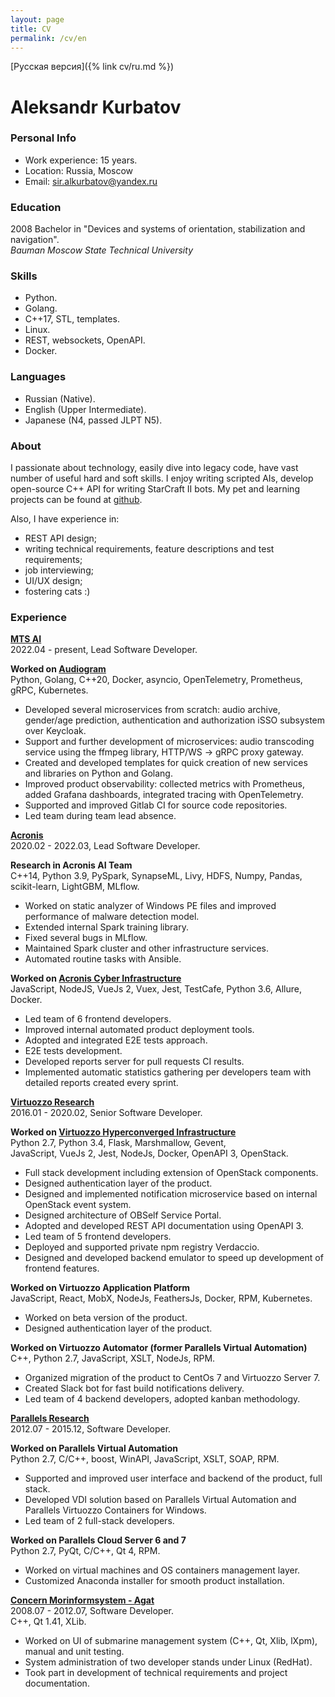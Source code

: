 ```yaml
---
layout: page
title: CV
permalink: /cv/en
---
```

[Русская версия]({% link cv/ru.md %})

# Aleksandr Kurbatov

### Personal Info
* Work experience: 15 years.
* Location: Russia, Moscow
* Email: [sir.alkurbatov@yandex.ru](mailto:sir.alkurbatov@yandex.ru)


### Education
2008 Bachelor in "Devices and systems of orientation, stabilization and navigation".  
*Bauman Moscow State Technical University*


### Skills
* Python.
* Golang.
* C++17, STL, templates.
* Linux.
* REST, websockets, OpenAPI.
* Docker.


### Languages
* Russian (Native).
* English (Upper Intermediate).
* Japanese (N4, passed JLPT N5).


### About
I passionate about technology, easily dive into legacy code, have vast number of useful hard and soft skills.
I enjoy writing scripted AIs, develop open-source C++ API for writing StarCraft II bots.
My pet and learning projects can be found at [github](https://github.com/alkurbatov).

Also, I have experience in:  

* REST API design;
* writing technical requirements, feature descriptions and test requirements;
* job interviewing;
* UI/UX design;
* fostering cats :)


### Experience
**[MTS AI](https://mts.ai)**  
2022.04 - present, Lead Software Developer.  

**Worked on [Audiogram](https://mts.ai/ru/product/audiogram/)**  
Python, Golang, C++20, Docker, asyncio, OpenTelemetry, Prometheus, gRPC, Kubernetes.  

* Developed several microservices from scratch: audio archive, gender/age prediction, authentication and authorization iSSO subsystem over Keycloak.
* Support and further development of microservices: audio transcoding service using the ffmpeg library, HTTP/WS -> gRPC proxy gateway.
* Created and developed templates for quick creation of new services and libraries on Python and Golang.
* Improved product observability: collected metrics with Prometheus, added Grafana dashboards, integrated tracing with OpenTelemetry.
* Supported and improved Gitlab CI for source code repositories.
* Led team during team lead absence.

**[Acronis](https://acronis.com)**  
2020.02 - 2022.03, Lead Software Developer.  

**Research in Acronis AI Team**  
C++14, Python 3.9, PySpark, SynapseML, Livy, HDFS, Numpy, Pandas, scikit-learn, LightGBM, MLflow.  

* Worked on static analyzer of Windows PE files and improved performance of malware detection model.
* Extended internal Spark training library.
* Fixed several bugs in MLflow.
* Maintained Spark cluster and other infrastructure services.
* Automated routine tasks with Ansible.

**Worked on [Acronis Cyber Infrastructure](https://www.acronis.com/en-us/products/cyber-infrastructure/)**  
JavaScript, NodeJS, VueJs 2, Vuex, Jest, TestCafe, Python 3.6, Allure, Docker.  

* Led team of 6 frontend developers.
* Improved internal automated product deployment tools.
* Adopted and integrated E2E tests approach.
* E2E tests development.
* Developed reports server for pull requests CI results.
* Implemented automatic statistics gathering per developers team with detailed reports created every sprint.

**[Virtuozzo Research](https://virtuozzo.com)**  
2016.01 - 2020.02, Senior Software Developer.  

**Worked on [Virtuozzo Hyperconverged Infrastructure](https://www.virtuozzo.com/virtuozzo-hybrid-infrastructure/)**  
Python 2.7, Python 3.4, Flask, Marshmallow, Gevent,  
JavaScript, VueJs 2, Jest, NodeJs, Docker, OpenAPI 3, OpenStack.  

* Full stack development including extension of OpenStack components.
* Designed authentication layer of the product.
* Designed and implemented notification microservice based on internal OpenStack event system.
* Designed architecture of OBSelf Service Portal.
* Adopted and developed REST API documentation using OpenAPI 3.
* Led team of 5 frontend developers.
* Deployed and supported private npm registry Verdaccio.
* Designed and developed backend emulator to speed up development of frontend features.

**Worked on Virtuozzo Application Platform**  
JavaScript, React, MobX, NodeJs, FeathersJs, Docker, RPM, Kubernetes.  

* Worked on beta version of the product.
* Designed authentication layer of the product.

**Worked on Virtuozzo Automator (former Parallels Virtual Automation)**  
C++, Python 2.7, JavaScript, XSLT, NodeJs, RPM.  

* Organized migration of the product to CentOs 7 and Virtuozzo Server 7.
* Created Slack bot for fast build notifications delivery.
* Led team of 4 backend developers, adopted kanban methodology.

**[Parallels Research](https://www.parallels.com)**  
2012.07 - 2015.12, Software Developer.  

**Worked on Parallels Virtual Automation**  
Python 2.7, C/C++, boost, WinAPI, JavaScript, XSLT, SOAP, RPM.  

* Supported and improved user interface and backend of the product, full stack.
* Developed VDI solution based on Parallels Virtual Automation and Parallels Virtuozzo Containers for Windows.
* Led team of 2 full-stack developers.

**Worked on Parallels Cloud Server 6 and 7**  
Python 2.7, PyQt, C/C++, Qt 4, RPM.  

* Worked on virtual machines and OS containers management layer.
* Customized Anaconda installer for smooth product installation.

**[Concern Morinformsystem - Agat](https://concern-agat.ru/en/)**  
2008.07 - 2012.07, Software Developer.  
C++, Qt 1.41, XLib.  

* Worked on UI of submarine management system (C++, Qt, Xlib, lXpm), manual and unit testing.
* System administration of two developer stands under Linux (RedHat).
* Took part in development of technical requirements and project documentation.
